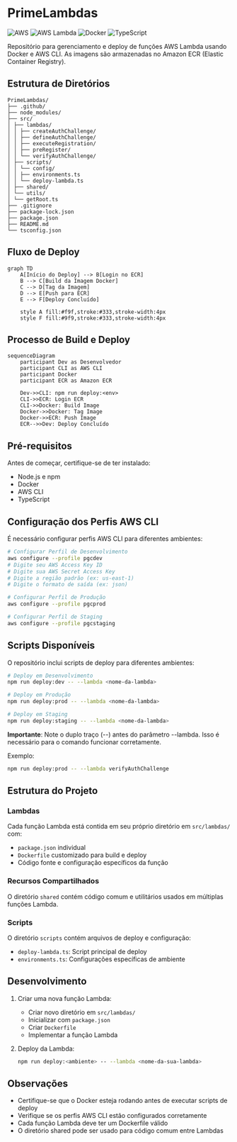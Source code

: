 # PrimeLambdas

![AWS](https://img.shields.io/badge/AWS-%23FF9900.svg?style=for-the-badge&logo=amazon-aws&logoColor=white)
![AWS Lambda](https://img.shields.io/badge/AWS_Lambda-FF9900?style=for-the-badge&logo=aws-lambda&logoColor=white)
![Docker](https://img.shields.io/badge/docker-%230db7ed.svg?style=for-the-badge&logo=docker&logoColor=white)
![TypeScript](https://img.shields.io/badge/typescript-%23007ACC.svg?style=for-the-badge&logo=typescript&logoColor=white)

Repositório para gerenciamento e deploy de funções AWS Lambda usando Docker e AWS CLI. As imagens são armazenadas no Amazon ECR (Elastic Container Registry).

## Estrutura de Diretórios

```
PrimeLambdas/
├── .github/
├── node_modules/
├── src/
│ ├── lambdas/
│ │ ├── createAuthChallenge/
│ │ ├── defineAuthChallenge/
│ │ ├── executeRegistration/
│ │ ├── preRegister/
│ │ └── verifyAuthChallenge/
│ ├── scripts/
│ │ └── config/
│ │ ├── environments.ts
│ │ └── deploy-lambda.ts
│ ├── shared/
│ └── utils/
│ └── getRoot.ts
├── .gitignore
├── package-lock.json
├── package.json
├── README.md
└── tsconfig.json
```

## Fluxo de Deploy

```mermaid
graph TD
    A[Início do Deploy] --> B[Login no ECR]
    B --> C[Build da Imagem Docker]
    C --> D[Tag da Imagem]
    D --> E[Push para ECR]
    E --> F[Deploy Concluído]

    style A fill:#f9f,stroke:#333,stroke-width:4px
    style F fill:#9f9,stroke:#333,stroke-width:4px
```

## Processo de Build e Deploy

```mermaid
sequenceDiagram
    participant Dev as Desenvolvedor
    participant CLI as AWS CLI
    participant Docker
    participant ECR as Amazon ECR

    Dev->>CLI: npm run deploy:<env>
    CLI->>ECR: Login ECR
    CLI->>Docker: Build Image
    Docker->>Docker: Tag Image
    Docker->>ECR: Push Image
    ECR-->>Dev: Deploy Concluído
```

## Pré-requisitos

Antes de começar, certifique-se de ter instalado:

- Node.js e npm
- Docker
- AWS CLI
- TypeScript

## Configuração dos Perfis AWS CLI

É necessário configurar perfis AWS CLI para diferentes ambientes:

```bash
# Configurar Perfil de Desenvolvimento
aws configure --profile pgcdev
# Digite seu AWS Access Key ID
# Digite sua AWS Secret Access Key
# Digite a região padrão (ex: us-east-1)
# Digite o formato de saída (ex: json)

# Configurar Perfil de Produção
aws configure --profile pgcprod

# Configurar Perfil de Staging
aws configure --profile pgcstaging
```

## Scripts Disponíveis

O repositório inclui scripts de deploy para diferentes ambientes:

```bash
# Deploy em Desenvolvimento
npm run deploy:dev -- --lambda <nome-da-lambda>

# Deploy em Produção
npm run deploy:prod -- --lambda <nome-da-lambda>

# Deploy em Staging
npm run deploy:staging -- --lambda <nome-da-lambda>
```

**Importante**: Note o duplo traço (--) antes do parâmetro --lambda. Isso é necessário para o comando funcionar corretamente.

Exemplo:

```bash
npm run deploy:prod -- --lambda verifyAuthChallenge
```

## Estrutura do Projeto

### Lambdas

Cada função Lambda está contida em seu próprio diretório em `src/lambdas/` com:

- `package.json` individual
- `Dockerfile` customizado para build e deploy
- Código fonte e configuração específicos da função

### Recursos Compartilhados

O diretório `shared` contém código comum e utilitários usados em múltiplas funções Lambda.

### Scripts

O diretório `scripts` contém arquivos de deploy e configuração:

- `deploy-lambda.ts`: Script principal de deploy
- `environments.ts`: Configurações específicas de ambiente

## Desenvolvimento

1. Criar uma nova função Lambda:

   - Criar novo diretório em `src/lambdas/`
   - Inicializar com `package.json`
   - Criar `Dockerfile`
   - Implementar a função Lambda

2. Deploy da Lambda:
   ```bash
   npm run deploy:<ambiente> -- --lambda <nome-da-sua-lambda>
   ```

## Observações

- Certifique-se que o Docker esteja rodando antes de executar scripts de deploy
- Verifique se os perfis AWS CLI estão configurados corretamente
- Cada função Lambda deve ter um Dockerfile válido
- O diretório shared pode ser usado para código comum entre Lambdas
